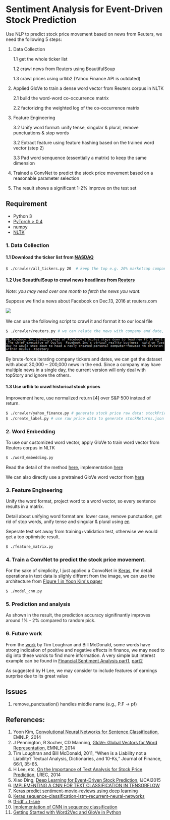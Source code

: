 # Sentiment Analysis for Event-Driven Stock Prediction
Use NLP to predict stock price movement based on news from Reuters, we need the following 5 steps:

1. Data Collection

    1.1 get the whole ticker list

    1.2 crawl news from Reuters using BeautifulSoup
    
    1.3 crawl prices using urllib2 (Yahoo Finance API is outdated)

2. Applied GloVe to train a dense word vector from Reuters corpus in NLTK

    2.1 build the word-word co-occurrence matrix
  
    2.2 factorizing the weighted log of the co-occurrence matrix
  
3. Feature Engineering
  
    3.2 Unify word format: unify tense, singular & plural, remove punctuations & stop words
  
    3.2 Extract feature using feature hashing based on the trained word vector (step 2)
  
    3.3 Pad word senquence (essentially a matrix) to keep the same dimension
  
4. Trained a ConvNet to predict the stock price movement based on a reasonable parameter selection
5. The result shows a significant 1-2% improve on the test set

## Requirement
* Python 3
* [PyTorch > 0.4](https://pytorch.org/)
* numpy
* [NLTK](https://www.nltk.org/install.html)




### 1. Data Collection


#### 1.1 Download the ticker list from [NASDAQ](http://www.nasdaq.com/screening/companies-by-industry.aspx)

```bash
$ ./crawler/all_tickers.py 20  # keep the top e.g. 20% marketcap companies
```

#### 1.2 Use BeautifulSoup to crawl news headlines from [Reuters](http://www.reuters.com/finance/stocks/overview?symbol=FB.O)

*Note: you may need over one month to fetch the news you want.*

Suppose we find a news about Facebook on Dec.13, 2016 at reuters.com

![](./.imgs/Baidu.png)

We can use the following script to crawl it and format it to our local file

```bash
$ ./crawler/reuters.py # we can relate the news with company and date, this is more precise than Bloomberg News
```

![](./imgs/tar2.PNG)

By brute-force iterating company tickers and dates, we can get the dataset with about 30,000 ~ 200,000 news in the end. Since a company may have multiple news in a single day, the current version will only deal with topStory and ignore the others.

#### 1.3 Use urllib to crawl historical stock prices
 
Improvement here, use normalized return [4] over S&P 500 instead of return.

```bash
$ ./crawler/yahoo_finance.py # generate stock price raw data: stockPrices_raw.json, containing open, close, ..., adjClose
$ ./create_label.py # use raw price data to generate stockReturns.json
```

### 2. Word Embedding

To use our customized word vector, apply GloVe to train word vector from Reuters corpus in NLTK

```bash
$ ./word_embedding.py
```

Read the detail of the method [here](http://www-nlp.stanford.edu/pubs/glove.pdf), implementation [here](https://github.com/lazyprogrammer/machine_learning_examples/blob/master/nlp_class2/glove.py)

We can also directly use a pretrained GloVe word vector from [here](http://nlp.stanford.edu/projects/glove/)

### 3. Feature Engineering

Unify the word format, project word to a word vector, so every sentence results in a matrix.

Detail about unifying word format are: lower case, remove punctuation, get rid of stop words, unify tense and singular & plural using [en](https://www.nodebox.net/code/index.php/Linguistics#verb_conjugation)

Seperate test set away from training+validation test, otherwise we would get a too optimistic result.

```bash
$ ./feature_matrix.py
```

### 4. Train a ConvNet to predict the stock price movement. 

For the sake of simplicity, I just applied a ConvoNet in [Keras](http://machinelearningmastery.com/handwritten-digit-recognition-using-convolutional-neural-networks-python-keras/), the detail operations in text data is slighly differnt from the image, we can use the architecture from [FIgure 1 in Yoon Kim's paper](http://www.aclweb.org/anthology/D14-1181)

```bash
$ ./model_cnn.py
```

### 5. Prediction and analysis

As shown in the result, the prediction accuracy signifinantly improves around 1% - 2% compared to random pick.

### 6. Future work

From the [work](https://papers.ssrn.com/sol3/papers.cfm?abstract_id=1331573) by Tim Loughran and Bill McDonald, some words have strong indication of positive and negative effects in finance, we may need to dig into these words to find more information. A very simple but interest example can be found in [Financial Sentiment Analysis part1](http://francescopochetti.com/scrapying-around-web/), [part2](http://francescopochetti.com/financial-blogs-sentiment-analysis-part-crawling-web/)

As suggested by H Lee, we may consider to include features of earnings surprise due to its great value


## Issues
1. remove_punctuation() handles middle name (e.g., P.F -> pf)

## References:

1. Yoon Kim, [Convolutional Neural Networks for Sentence Classification](http://www.aclweb.org/anthology/D14-1181), EMNLP, 2014
2. J Pennington, R Socher, CD Manning, [GloVe: Global Vectors for Word Representation](http://www-nlp.stanford.edu/pubs/glove.pdf), EMNLP, 2014
3. Tim Loughran and Bill McDonald, 2011, “When is a Liability not a Liability?  Textual Analysis, Dictionaries, and 10-Ks,” Journal of Finance, 66:1, 35-65.
4. H Lee, etc, [On the Importance of Text Analysis for Stock Price Prediction](http://nlp.stanford.edu/pubs/lrec2014-stock.pdf), LREC, 2014
5. Xiao Ding, [Deep Learning for Event-Driven Stock Prediction](http://ijcai.org/Proceedings/15/Papers/329.pdf), IJCAI2015
6. [IMPLEMENTING A CNN FOR TEXT CLASSIFICATION IN TENSORFLOW](http://www.wildml.com/2015/12/implementing-a-cnn-for-text-classification-in-tensorflow/)
7. [Keras predict sentiment-movie-reviews using deep learning](http://machinelearningmastery.com/predict-sentiment-movie-reviews-using-deep-learning/)
8. [Keras sequence-classification-lstm-recurrent-neural-networks](http://machinelearningmastery.com/sequence-classification-lstm-recurrent-neural-networks-python-keras/)
9. [tf-idf + t-sne](https://github.com/lazyprogrammer/machine_learning_examples/blob/master/nlp_class2/tfidf_tsne.py)
10. [Implementation of CNN in sequence classification](https://github.com/dennybritz/cnn-text-classification-tf)
11. [Getting Started with Word2Vec and GloVe in Python](http://textminingonline.com/getting-started-with-word2vec-and-glove-in-python)
